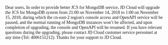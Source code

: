 <p>
<span style="font-family:&#39;微软雅黑&#39;,&#39;sans-serif&#39;">Dear users,</span>
<span style="font-family:&#39;微软雅黑&#39;,&#39;sans-serif&#39;">In order to provide better JCS for MongoDB service, JD Cloud will upgrade the JCS for MongoDB system from 21:00 on November 14, 2018 to 1:00 on November 15, 2018, during which the cn-east-2 region's console access and OpenAPI service will be paused, and the normal running of MongoDB instances won’t be affected, and upon completion of upgrading, the console and OpenAPI will be resumed. If you have relevant questions during the upgrading, please contact JD Cloud customer service personnel at any time (Tel: 4006151212). Thanks for your support to JD Cloud. </span>
</p>
